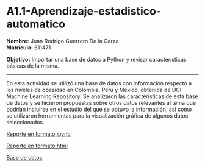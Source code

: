 # A1.1-Aprendizaje-estadistico-automatico

**Nombre:** Juan Rodrigo Guerrero De la Garza  
**Matrícula:** 611471  

**Objetivo:** Importar una base de datos a Python y revisar características básicas de la misma.

---

En esta actividad se utilizó una base de datos con información respecto a los niveles de obesidad en Colombia, Perú y México, obtenida de UCI Machine Learning Repository.
Se analizaron las características de esta base de datos y se hicieron propuestas sobre otros datos relevantes al tema que podrían incluirse en el estudio del que se obtuvo la información, 
así como se utilizaron herramientas para la visualización gráfica de algunos datos seleccionados. 

<a href="./A1.1%20611471.ipynb" download>Reporte en formato ipynb</a>  

[Reporte en formato html](./A1.1%20611471.html) 

<a href="A1.1%20Obesidad.csv" download>Base de datos</a>  

